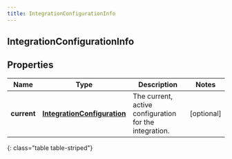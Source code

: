 ```yaml
---
title: IntegrationConfigurationInfo
---
```

## IntegrationConfigurationInfo


## Properties

| Name | Type | Description | Notes |
| ------------ | ------------- | ------------- | ------------- |
| **current** | <!----><!---->[**IntegrationConfiguration**](IntegrationConfiguration.html)<!----> | The current, active configuration for the integration. |  [optional] |
{: class="table table-striped"}



